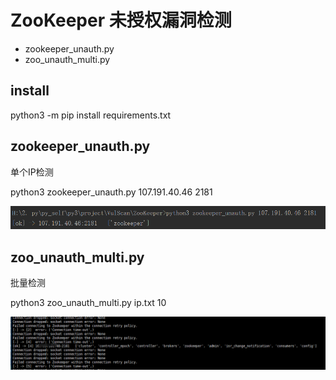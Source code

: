 # ZooKeeper 未授权漏洞检测

* zookeeper_unauth.py
* zoo_unauth_multi.py

## install

python3 -m pip install requirements.txt

## zookeeper_unauth.py

单个IP检测

python3 zookeeper_unauth.py 107.191.40.46 2181

![](../imgs/zookeeper/zookeeper_single.png)

## zoo_unauth_multi.py

批量检测

python3 zoo_unauth_multi.py ip.txt 10

![](../imgs/zookeeper/zookeeper_multi.png)